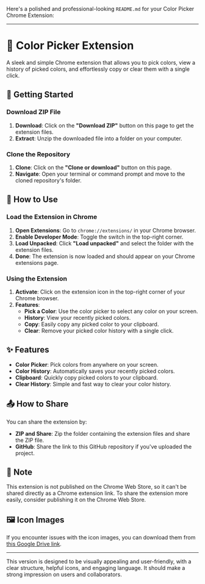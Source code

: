 Here's a polished and professional-looking `README.md` for your Color Picker Chrome Extension:

---

# 🎨 Color Picker Extension

A sleek and simple Chrome extension that allows you to pick colors, view a history of picked colors, and effortlessly copy or clear them with a single click.

## 🚀 Getting Started

### Download ZIP File

1. **Download**: Click on the **"Download ZIP"** button on this page to get the extension files.
2. **Extract**: Unzip the downloaded file into a folder on your computer.

### Clone the Repository

1. **Clone**: Click on the **"Clone or download"** button on this page.
2. **Navigate**: Open your terminal or command prompt and move to the cloned repository's folder.

## 🔧 How to Use

### Load the Extension in Chrome

1. **Open Extensions**: Go to `chrome://extensions/` in your Chrome browser.
2. **Enable Developer Mode**: Toggle the switch in the top-right corner.
3. **Load Unpacked**: Click **"Load unpacked"** and select the folder with the extension files.
4. **Done**: The extension is now loaded and should appear on your Chrome extensions page.

### Using the Extension

1. **Activate**: Click on the extension icon in the top-right corner of your Chrome browser.
2. **Features**:
   - **Pick a Color**: Use the color picker to select any color on your screen.
   - **History**: View your recently picked colors.
   - **Copy**: Easily copy any picked color to your clipboard.
   - **Clear**: Remove your picked color history with a single click.

## ✨ Features

- **Color Picker**: Pick colors from anywhere on your screen.
- **Color History**: Automatically saves your recently picked colors.
- **Clipboard**: Quickly copy picked colors to your clipboard.
- **Clear History**: Simple and fast way to clear your color history.

## 📤 How to Share

You can share the extension by:

- **ZIP and Share**: Zip the folder containing the extension files and share the ZIP file.
- **GitHub**: Share the link to this GitHub repository if you've uploaded the project.

## 📌 Note

This extension is not published on the Chrome Web Store, so it can't be shared directly as a Chrome extension link. To share the extension more easily, consider publishing it on the Chrome Web Store.

## 🖼 Icon Images

If you encounter issues with the icon images, you can download them from [this Google Drive link](https://drive.google.com/file/d/1FPIXpJqIo9xxcNFz8AcrY8V4VpIYqnRP/view?usp=drive_link).

---

This version is designed to be visually appealing and user-friendly, with a clear structure, helpful icons, and engaging language. It should make a strong impression on users and collaborators.
